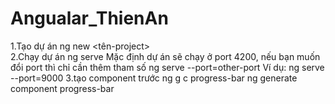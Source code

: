 # Angualar_ThienAn
1.Tạo dự án
ng new <tên-project>
<br/>
2.Chạy dự án
ng serve 		 	        Mặc định dự án sẽ chạy ở port 4200, nếu bạn muốn đổi port thì chỉ cần thêm tham số
ng serve --port=other-port 	Ví dụ: ng serve --port=9000
3.tạo component trước
ng g c progress-bar
ng generate component progress-bar
